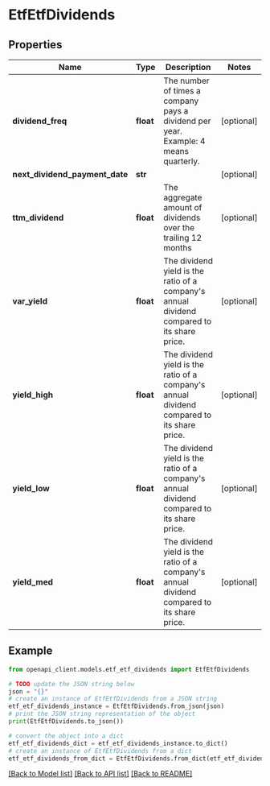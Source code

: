 # EtfEtfDividends


## Properties

Name | Type | Description | Notes
------------ | ------------- | ------------- | -------------
**dividend_freq** | **float** | The number of times a company pays a dividend per year. Example: 4 means quarterly. | [optional] 
**next_dividend_payment_date** | **str** |  | [optional] 
**ttm_dividend** | **float** | The aggregate amount of dividends over the trailing 12 months | [optional] 
**var_yield** | **float** | The dividend yield is the ratio of a company&#39;s annual dividend compared to its share price. | [optional] 
**yield_high** | **float** | The dividend yield is the ratio of a company&#39;s annual dividend compared to its share price. | [optional] 
**yield_low** | **float** | The dividend yield is the ratio of a company&#39;s annual dividend compared to its share price. | [optional] 
**yield_med** | **float** | The dividend yield is the ratio of a company&#39;s annual dividend compared to its share price. | [optional] 

## Example

```python
from openapi_client.models.etf_etf_dividends import EtfEtfDividends

# TODO update the JSON string below
json = "{}"
# create an instance of EtfEtfDividends from a JSON string
etf_etf_dividends_instance = EtfEtfDividends.from_json(json)
# print the JSON string representation of the object
print(EtfEtfDividends.to_json())

# convert the object into a dict
etf_etf_dividends_dict = etf_etf_dividends_instance.to_dict()
# create an instance of EtfEtfDividends from a dict
etf_etf_dividends_from_dict = EtfEtfDividends.from_dict(etf_etf_dividends_dict)
```
[[Back to Model list]](../README.md#documentation-for-models) [[Back to API list]](../README.md#documentation-for-api-endpoints) [[Back to README]](../README.md)


